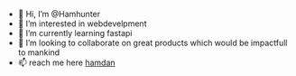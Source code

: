 - 👋 Hi, I’m @Hamhunter
- 👀 I’m interested in webdevelpment
- 🌱 I’m currently learning fastapi
- 💞️ I’m looking to collaborate on great products which would be impactfull to mankind
- 📫  reach me here <a href="https://www.linkedin.com/in/abdul-khadar-hamdan-4b0866185/">hamdan</a>

<!---
Hamhunter/Hamhunter is a ✨ special ✨ repository because its `README.md` (this file) appears on your GitHub profile.
You can click the Preview link to take a look at your changes.
--->
